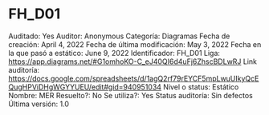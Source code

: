 # FH_D01

Auditado: Yes
Auditor: Anonymous
Categoría: Diagramas
Fecha de creación: April 4, 2022
Fecha de última modificación: May 3, 2022
Fecha en la que pasó a estático: June 9, 2022
Identificador: FH_D01
Liga: https://app.diagrams.net/#G1omhoKO-C_eJ40QI6d4uFj6ZhscBDLwRJ
Link auditoría: https://docs.google.com/spreadsheets/d/1agQ2rf79rEYCF5mpLwuUIkyQcEQugHPViDHgWGYYUEU/edit#gid=940951034
Nivel o status: Estático
Nombre: MER
Resuelto?: No
Se utiliza?: Yes
Status auditoría: Sin defectos
Última versión: 1.0
